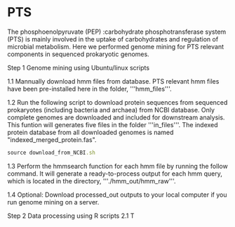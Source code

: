 # PTS
The phosphoenolpyruvate (PEP) :carbohydrate phosphotransferase system (PTS) is mainly involved in the uptake of carbohydrates and regulation of microbial metabolism. Here we performed genome mining for PTS relevant components in sequenced prokaryotic genomes.


Step 1 Genome mining using Ubuntu/linux scripts

  1.1 Mannually download hmm files from database. PTS relevant hmm files have been pre-installed here in the folder, '''hmm_files'''.
  
  1.2 Run the following script to download protein sequences from sequenced prokaryotes (including bacteria and archaea) from NCBI database. Only complete genomes are downloaded and included for downstream analysis. This funtion will generates five files in the folder '''in_files'''. The indexed protein database from all downloaded genomes is named "indexed_merged_protein.fas".
  
  ```ruby
  source download_from_NCBI.sh
  ```
  
  1.3 Perform the hmmsearch function for each hmm file by running the follow command. It will generate a ready-to-process output for each hmm query, which is located in the directory, '''./hmm_out/hmm_raw'''.
  
  1.4 Optional: Download processed_out outputs to your local computer if you run genome mining on a server. 
  
Step 2 Data processing using R scripts
  2.1 T

